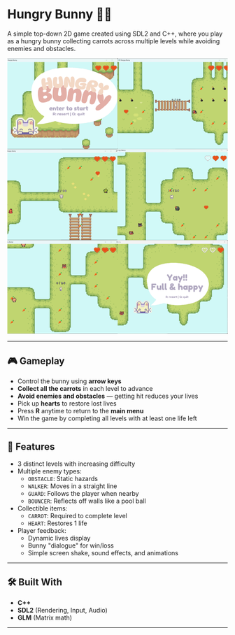 # Hungry Bunny 🐰🥕

A simple top-down 2D game created using SDL2 and C++, where you play as a hungry bunny collecting carrots across multiple levels while avoiding enemies and obstacles.

<p align="center">
  <img src="HungryBunny/assets/game_screen.jpg" alt="Game Screen" width="800"/>
</p>

---

## 🎮 Gameplay

- Control the bunny using **arrow keys**
- **Collect all the carrots** in each level to advance
- **Avoid enemies and obstacles** — getting hit reduces your lives
- Pick up **hearts** to restore lost lives
- Press **R** anytime to return to the **main menu**
- Win the game by completing all levels with at least one life left

---

## 🧠 Features

- 3 distinct levels with increasing difficulty
- Multiple enemy types:
  - `OBSTACLE`: Static hazards
  - `WALKER`: Moves in a straight line
  - `GUARD`: Follows the player when nearby
  - `BOUNCER`: Reflects off walls like a pool ball
- Collectible items:
  - `CARROT`: Required to complete level
  - `HEART`: Restores 1 life
- Player feedback:
  - Dynamic lives display
  - Bunny "dialogue" for win/loss
  - Simple screen shake, sound effects, and animations

---

## 🛠️ Built With

- **C++**  
- **SDL2** (Rendering, Input, Audio)  
- **GLM** (Matrix math)  

---
